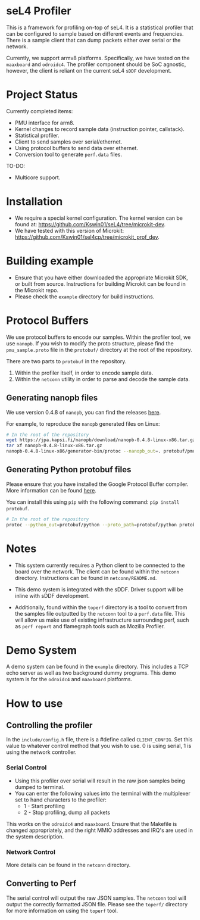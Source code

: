 # seL4 Profiler
This is a framework for profiling on-top of seL4. It is a statistical profiler that can be configured to 
sample based on different events and frequencies. There is a sample client that can dump packets either 
over serial or the network. 

Currently, we support armv8 platforms. Specifically, we have tested on the `maaxboard` and `odroidc4`. 
The profiler component should be SoC agnostic, however, the client is reliant on the current seL4 `sDDF`
 development. 

# Project Status
Currently completed items:
- PMU interface for arm8.
- Kernel changes to record sample data (instruction pointer, callstack).
- Statistical profiler.
- Client to send samples over serial/ethernet.
- Using protocol buffers to send data over ethernet.
- Conversion tool to generate `perf.data` files. 

TO-DO:
- Multicore support.

# Installation

- We require a special kernel configuration. The kernel version can be found at: 
https://github.com/Kswin01/seL4/tree/microkit-dev.
- We have tested with this version of Microkit: https://github.com/Kswin01/sel4cp/tree/microkit_prof_dev.

# Building example
- Ensure that you have either downloaded the appropriate Microkit SDK, or built from source. Instructions
for building Microkit can be found in the Microkit repo.
- Please check the `example` directory for build instructions.

# Protocol Buffers

We use protocol buffers to encode our samples. Within the profiler tool, we use `nanopb`.
If you wish to modify the proto structure, please find the `pmu_sample.proto` file in the `protobuf/`
directory at the root of the repository.

There are two parts to `protobuf` in the repository.
1. Within the profiler itself, in order to encode sample data.
2. Within the `netconn` utility in order to parse and decode the sample data.

## Generating nanopb files

We use version 0.4.8 of `nanopb`, you can find the releases [here](https://jpa.kapsi.fi/nanopb/download/).

For example, to reproduce the `nanopb` generated files on Linux:
```sh
# In the root of the repository
wget https://jpa.kapsi.fi/nanopb/download/nanopb-0.4.8-linux-x86.tar.gz
tar xf nanopb-0.4.8-linux-x86.tar.gz
nanopb-0.4.8-linux-x86/generator-bin/protoc --nanopb_out=. protobuf/pmu_sample.proto
```

## Generating Python protobuf files

Please ensure that you have installed the Google Protocol Buffer compiler. More information can be found 
[here](https://github.com/protocolbuffers/protobuf).

You can install this using `pip` with the following command: `pip install protobuf`.

```sh
# In the root of the repository
protoc --python_out=protobuf/python --proto_path=protobuf/python protobuf/python/pmu_sample.proto
```

# Notes

- This system currently requires a Python client to be connected to the board over the network. The client 
can be found within the `netconn` directory. Instructions can be found in `netconn/README.md`.

- This demo system is integrated with the sDDF. Driver support will be inline with sDDF development.

- Additionally, found within the `toperf` directory is a tool to convert from the samples file outputted by
the `netconn` tool to a `perf.data` file. This will allow us make use of existing infrastructure surrounding 
perf, such as `perf report` and flamegraph tools such as Mozilla Profiler.

# Demo System
A demo system can be found in the `example` directory. This includes a TCP echo server as well as two 
background dummy programs. This demo system is for the `odroidc4` and `maaxboard` platforms.

# How to use

## Controlling the profiler
In the `include/config.h` file, there is a #define called `CLIENT_CONFIG`. Set this value to whatever 
control method that you wish to use. 0 is using serial, 1 is using the network controller. 

### Serial Control
- Using this profiler over serial will result in the raw json samples being dumped to terminal.
- You can enter the following values into the terminal with the multiplexer set to hand characters 
to the profiler:
    - 1 - Start profiling
    - 2 - Stop profiling, dump all packets

This works on the `odroidc4` and `maaxboard`. Ensure that the Makefile is changed appropriately, and the 
right MMIO addresses and IRQ's are used in the system description.

### Network Control
More details can be found in the `netconn` directory.

## Converting to Perf
The serial control will output the raw JSON samples. The `netconn` tool will output the correctly 
formatted JSON file. Please see the `toperf/` directory for more information on using the `toperf` tool.

